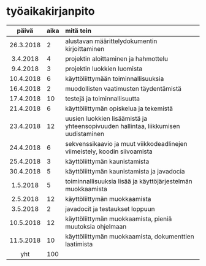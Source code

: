 # työaikakirjanpito

| päivä | aika | mitä tein  |
| :----:|:-----| :-----|
| 26.3.2018 | 2 | alustavan määrittelydokumentin kirjoittaminen |
| 3.4.2018 | 4 | projektin aloittaminen ja hahmottelu |
| 9.4.2018 | 3 | projektin luokkien luomista |
| 10.4.2018 | 6 | käyttöliittymään toiminnallisuuksia |
| 16.4.2018 | 2 | muodollisten vaatimusten täydentämistä |
| 17.4.2018 | 10 | testejä ja toiminnallisuutta |
| 21.4.2018 | 6 | käyttöliittymän opiskelua ja tekemistä |
| 23.4.2018 | 12 | uusien luokkien lisäämistä ja yhteensopivuuden hallintaa, liikkumisen uudistaminen |
| 24.4.2018 | 6 | sekvenssikaavio ja muut viikkodeadlinejen viimeistely, koodin siivoamista |
| 25.4.2018 | 3 | käyttöliittymän kaunistamista |
| 30.4.2018 | 5 | käyttöliittymän kaunistamista ja javadocia |
| 1.5.2018 | 5 | toiminnallisuuksia lisää ja käyttöjärjestelmän muokkaamista |
| 2.5.2018 | 12 | käyttöliittymän muokkaamista |
| 3.5.2018 | 2 | javadocit ja testaukset loppuun |
| 10.5.2018 | 12 | käyttöliittymän muokkaamista, pieniä muutoksia ohjelmaan |
| 11.5.2018 | 10 | käyttöliittymän muokkaamista, dokumenttien laatimista |
| yht   | 100  | | 
